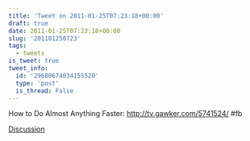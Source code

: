 ```yaml
---
title: 'Tweet on 2011-01-25T07:23:18+00:00'
draft: true
date: 2011-01-25T07:23:18+00:00
slug: '201101250723'
tags:
  - tweets
is_tweet: true
tweet_info:
  id: '29680674034155520'
  type: 'post'
  is_thread: False
---
```




How to Do Almost Anything Faster: <http://tv.gawker.com/5741524/>  #fb

[Discussion](https://x.com/sytelus/status/29680674034155520)
